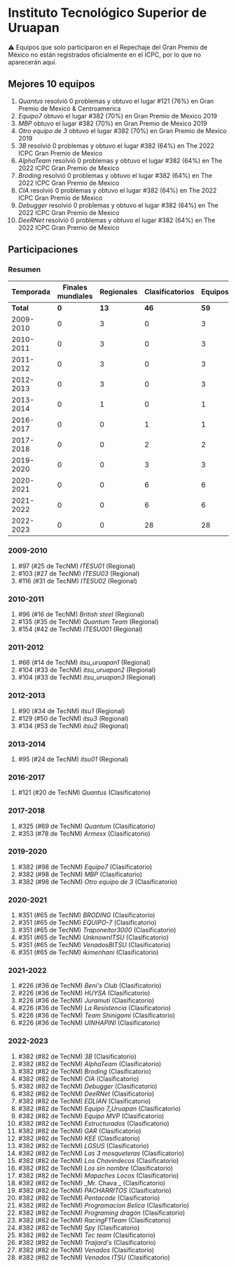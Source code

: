 # Instituto Tecnológico Superior de Uruapan

:warning: Equipos que solo participaron en el Repechaje del Gran Premio de México no están registrados oficialmente en el ICPC, por lo que no aparecerán aquí.

## Mejores 10 equipos

1. _Quantus_ resolvió 0 problemas y obtuvo el lugar #121 (76%) en Gran Premio de Mexico & Centroamerica
1. _Equipo7_ obtuvo el lugar #382 (70%) en Gran Premio de Mexico 2019
1. _MBP_ obtuvo el lugar #382 (70%) en Gran Premio de Mexico 2019
1. _Otro equipo de 3_ obtuvo el lugar #382 (70%) en Gran Premio de Mexico 2019
1. _3B_ resolvió 0 problemas y obtuvo el lugar #382 (64%) en The 2022 ICPC Gran Premio de Mexico
1. _AlphaTeam_ resolvió 0 problemas y obtuvo el lugar #382 (64%) en The 2022 ICPC Gran Premio de Mexico
1. _Broding_ resolvió 0 problemas y obtuvo el lugar #382 (64%) en The 2022 ICPC Gran Premio de Mexico
1. _CIA_ resolvió 0 problemas y obtuvo el lugar #382 (64%) en The 2022 ICPC Gran Premio de Mexico
1. _Debugger_ resolvió 0 problemas y obtuvo el lugar #382 (64%) en The 2022 ICPC Gran Premio de Mexico
1. _DeeRNet_ resolvió 0 problemas y obtuvo el lugar #382 (64%) en The 2022 ICPC Gran Premio de Mexico

## Participaciones

### Resumen

| Temporada | Finales mundiales | Regionales | Clasificatorios | Equipos |
| --- | --- | --- | --- | --- |
| **Total** | **0** | **13** | **46** | **59** |
| 2009-2010 | 0 | 3 | 0 | 3 |
| 2010-2011 | 0 | 3 | 0 | 3 |
| 2011-2012 | 0 | 3 | 0 | 3 |
| 2012-2013 | 0 | 3 | 0 | 3 |
| 2013-2014 | 0 | 1 | 0 | 1 |
| 2016-2017 | 0 | 0 | 1 | 1 |
| 2017-2018 | 0 | 0 | 2 | 2 |
| 2019-2020 | 0 | 0 | 3 | 3 |
| 2020-2021 | 0 | 0 | 6 | 6 |
| 2021-2022 | 0 | 0 | 6 | 6 |
| 2022-2023 | 0 | 0 | 28 | 28 |

### 2009-2010

1. #97 (#25 de TecNM) _ITESU01_ (Regional)
1. #103 (#27 de TecNM) _ITESU03_ (Regional)
1. #116 (#31 de TecNM) _ITESU02_ (Regional)

### 2010-2011

1. #96 (#16 de TecNM) _British steel_ (Regional)
1. #135 (#35 de TecNM) _Quantum Team_ (Regional)
1. #154 (#42 de TecNM) _ITESU001_ (Regional)

### 2011-2012

1. #66 (#14 de TecNM) _itsu_uruapan1_ (Regional)
1. #104 (#33 de TecNM) _itsu_uruapan2_ (Regional)
1. #104 (#33 de TecNM) _itsu_uruapan3_ (Regional)

### 2012-2013

1. #90 (#34 de TecNM) _itsu1_ (Regional)
1. #129 (#50 de TecNM) _itsu3_ (Regional)
1. #134 (#53 de TecNM) _itsu2_ (Regional)

### 2013-2014

1. #95 (#24 de TecNM) _itsu01_ (Regional)

### 2016-2017

1. #121 (#20 de TecNM) _Quantus_ (Clasificatorio)

### 2017-2018

1. #325 (#69 de TecNM) _Quantum_ (Clasificatorio)
1. #353 (#78 de TecNM) _Armexx_ (Clasificatorio)

### 2019-2020

1. #382 (#98 de TecNM) _Equipo7_ (Clasificatorio)
1. #382 (#98 de TecNM) _MBP_ (Clasificatorio)
1. #382 (#98 de TecNM) _Otro equipo de 3_ (Clasificatorio)

### 2020-2021

1. #351 (#65 de TecNM) _BRODING_ (Clasificatorio)
1. #351 (#65 de TecNM) _EQUIPO-7_ (Clasificatorio)
1. #351 (#65 de TecNM) _Traponeitor3000_ (Clasificatorio)
1. #351 (#65 de TecNM) _UnknownITSU_ (Clasificatorio)
1. #351 (#65 de TecNM) _VenadosBITSU_ (Clasificatorio)
1. #351 (#65 de TecNM) _ikimenhani_ (Clasificatorio)

### 2021-2022

1. #226 (#36 de TecNM) _Beni's Club_ (Clasificatorio)
1. #226 (#36 de TecNM) _HUYSA_ (Clasificatorio)
1. #226 (#36 de TecNM) _Juramuti_ (Clasificatorio)
1. #226 (#36 de TecNM) _La Resistencia_ (Clasificatorio)
1. #226 (#36 de TecNM) _Team Shinigami_ (Clasificatorio)
1. #226 (#36 de TecNM) _UINHAPINI_ (Clasificatorio)

### 2022-2023

1. #382 (#82 de TecNM) _3B_ (Clasificatorio)
1. #382 (#82 de TecNM) _AlphaTeam_ (Clasificatorio)
1. #382 (#82 de TecNM) _Broding_ (Clasificatorio)
1. #382 (#82 de TecNM) _CIA_ (Clasificatorio)
1. #382 (#82 de TecNM) _Debugger_ (Clasificatorio)
1. #382 (#82 de TecNM) _DeeRNet_ (Clasificatorio)
1. #382 (#82 de TecNM) _EDLIAN_ (Clasificatorio)
1. #382 (#82 de TecNM) _Equipo 7_Uruapan_ (Clasificatorio)
1. #382 (#82 de TecNM) _Equipo MVP_ (Clasificatorio)
1. #382 (#82 de TecNM) _Estructurados_ (Clasificatorio)
1. #382 (#82 de TecNM) _GAR_ (Clasificatorio)
1. #382 (#82 de TecNM) _KEE_ (Clasificatorio)
1. #382 (#82 de TecNM) _LGSUS_ (Clasificatorio)
1. #382 (#82 de TecNM) _Las 3 mosqueteras_ (Clasificatorio)
1. #382 (#82 de TecNM) _Los Chavindecos_ (Clasificatorio)
1. #382 (#82 de TecNM) _Los sin nombre_ (Clasificatorio)
1. #382 (#82 de TecNM) _Mapaches Locos_ (Clasificatorio)
1. #382 (#82 de TecNM) _Mr. Chava _ (Clasificatorio)
1. #382 (#82 de TecNM) _PACHARRITOS_ (Clasificatorio)
1. #382 (#82 de TecNM) _Pentacode_ (Clasificatorio)
1. #382 (#82 de TecNM) _Programacion Belica_ (Clasificatorio)
1. #382 (#82 de TecNM) _Programing dragón_ (Clasificatorio)
1. #382 (#82 de TecNM) _RacingF1Team_ (Clasificatorio)
1. #382 (#82 de TecNM) _Spy_ (Clasificatorio)
1. #382 (#82 de TecNM) _Tec team_ (Clasificatorio)
1. #382 (#82 de TecNM) _Traijard's_ (Clasificatorio)
1. #382 (#82 de TecNM) _Venados_ (Clasificatorio)
1. #382 (#82 de TecNM) _Venados ITSU_ (Clasificatorio)



